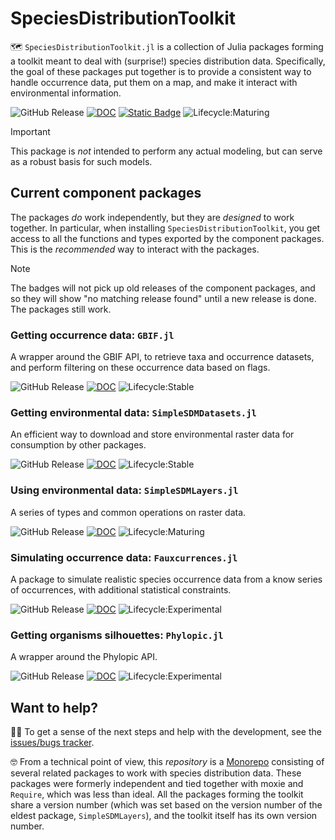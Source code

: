 # SpeciesDistributionToolkit

🗺️ `SpeciesDistributionToolkit.jl` is a collection of Julia packages forming a
toolkit meant to deal with (surprise!) species distribution data. Specifically,
the goal of these packages put together is to provide a consistent way to handle
occurrence data, put them on a map, and make it interact with environmental
information.

![GitHub Release](https://img.shields.io/github/v/release/poisotlab/speciesdistributiontoolkit.jl?filter=v*&style=flat-square&label=Main%20package) [![DOC](https://img.shields.io/badge/Manual-teal?style=flat-square)](https://poisotlab.github.io/SpeciesDistributionToolkit.jl) [![Static Badge](https://img.shields.io/badge/Cite_the_paper-10.21105%2Fjoss.02872-orange?style=flat-square)](https://joss.theoj.org/papers/10.21105/joss.02872) ![Lifecycle:Maturing](https://img.shields.io/badge/Lifecycle-Maturing-007EC6?style=flat-square)

> [!IMPORTANT]
> This package is *not* intended to perform any actual modeling,
> but can serve as a robust basis for such models.

## Current component packages

The packages *do* work independently, but they are *designed* to work together.
In particular, when installing `SpeciesDistributionToolkit`, you get access to
all the functions and types exported by the component packages. This is the
*recommended* way to interact with the packages.

> [!NOTE]
> The badges will not pick up old releases of the component packages, and so they will show "no matching release found" until a new release is done. The packages still work.

### Getting occurrence data: `GBIF.jl`

A wrapper around the GBIF API, to retrieve taxa and occurrence datasets, and
perform filtering on these occurrence data based on flags.

![GitHub Release](https://img.shields.io/github/v/release/poisotlab/speciesdistributiontoolkit.jl?filter=GBIF-*&style=flat-square&label=GBIF.jl) [![DOC](https://img.shields.io/badge/Manual-teal?style=flat-square)](https://poisotlab.github.io/SpeciesDistributionToolkit.jl/GBIF/) ![Lifecycle:Stable](https://img.shields.io/badge/Lifecycle-Stable-97ca00?style=flat-square)

### Getting environmental data: `SimpleSDMDatasets.jl`

An efficient way to download and store environmental raster data for consumption
by other packages.

![GitHub Release](https://img.shields.io/github/v/release/poisotlab/speciesdistributiontoolkit.jl?filter=SimpleSDMDatasets-*&style=flat-square&label=SimpleSDMDatasets.jl) [![DOC](https://img.shields.io/badge/Manual-teal?style=flat-square)](https://poisotlab.github.io/SpeciesDistributionToolkit.jl/SimpleSDMDatasets/) ![Lifecycle:Stable](https://img.shields.io/badge/Lifecycle-Stable-97ca00?style=flat-square)

### Using environmental data: `SimpleSDMLayers.jl`

A series of types and common operations on raster data.

![GitHub Release](https://img.shields.io/github/v/release/poisotlab/speciesdistributiontoolkit.jl?filter=SimpleSDMLayers-*&style=flat-square&label=SimpleSDMLayers.jl) [![DOC](https://img.shields.io/badge/Manual-teal?style=flat-square)](https://poisotlab.github.io/SpeciesDistributionToolkit.jl/SimpleSDMLayers/) ![Lifecycle:Maturing](https://img.shields.io/badge/Lifecycle-Maturing-007EC6?style=flat-square)

### Simulating occurrence data: `Fauxcurrences.jl`

A package to simulate realistic species occurrence data from a know series of
occurrences, with additional statistical constraints.

![GitHub Release](https://img.shields.io/github/v/release/poisotlab/speciesdistributiontoolkit.jl?filter=Fauxcurrences-*&style=flat-square&label=Fauxcurrences.jl) [![DOC](https://img.shields.io/badge/Manual-teal?style=flat-square)](https://poisotlab.github.io/SpeciesDistributionToolkit.jl/Fauxcurrences/) ![Lifecycle:Experimental](https://img.shields.io/badge/Lifecycle-Experimental-339999?style=flat-square)

### Getting organisms silhouettes: `Phylopic.jl`

A wrapper around the Phylopic API.

![GitHub Release](https://img.shields.io/github/v/release/poisotlab/speciesdistributiontoolkit.jl?filter=Phylopic-*&style=flat-square&label=Phylopic.jl) [![DOC](https://img.shields.io/badge/Manual-teal?style=flat-square)](https://poisotlab.github.io/SpeciesDistributionToolkit.jl/Phylopic/) ![Lifecycle:Experimental](https://img.shields.io/badge/Lifecycle-Experimental-339999?style=flat-square)

## Want to help?

🧑‍💻 To get a sense of the next steps and help with the development, see the 
[issues/bugs tracker](https://github.com/orgs/PoisotLab/projects/3).

🤓 From a technical point of view, this *repository* is a [Monorepo][mnrp]
consisting of several related packages to work with species distribution data.
These packages were formerly independent and tied together with moxie and
`Require`, which was less than ideal. All the packages forming the toolkit share
a version number (which was set based on the version number of the eldest
package, `SimpleSDMLayers`), and the toolkit itself has its own version number.

[mnrp]: https://monorepo.tools/
